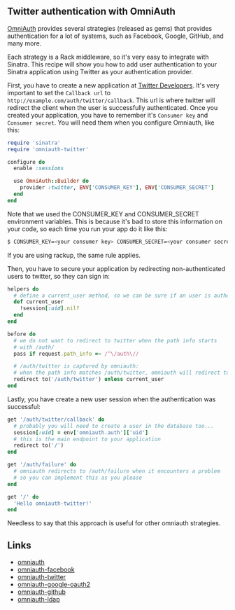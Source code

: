 ## Twitter authentication with OmniAuth

[OmniAuth](https://github.com/intridea/omniauth) provides several strategies
(released as gems) that provides authentication for a lot of systems, such as
Facebook, Google, GitHub, and many more.

Each strategy is a Rack middleware, so it's very easy to integrate with
Sinatra. This recipe will show you how to add user authentication to your
Sinatra application using Twitter as your authentication provider.

First, you have to create a new application at
[Twitter Developers](https://dev.twitter.com/). It's very important to set
the `Callback url` to `http://example.com/auth/twitter/callback`. This url is
where twitter will redirect the client when the user is successfully
authenticated. Once you created your application, you have to remember it's
`Consumer key` and `Consumer secret`. You will need them when you configure
Omniauth, like this:

```ruby
require 'sinatra'
require 'omniauth-twitter'

configure do
  enable :sessions

  use OmniAuth::Builder do
    provider :twitter, ENV['CONSUMER_KEY'], ENV['CONSUMER_SECRET']
  end
end
```

Note that we used the CONSUMER_KEY and CONSUMER_SECRET environment variables.
This is because it's bad to store this information on your code, so each time
you run your app do it like this:

```bash
$ CONSUMER_KEY=<your consumer key> CONSUMER_SECRET=<your consumer secret> ruby app.rb
```

If you are using rackup, the same rule applies.

Then, you have to secure your application by redirecting non-authenticated
users to twitter, so they can sign in:

```ruby
helpers do
  # define a current_user method, so we can be sure if an user is authenticated
  def current_user
    !session[:uid].nil?
  end
end

before do
  # we do not want to redirect to twitter when the path info starts
  # with /auth/
  pass if request.path_info =~ /^\/auth\//

  # /auth/twitter is captured by omniauth:
  # when the path info matches /auth/twitter, omniauth will redirect to twitter
  redirect to('/auth/twitter') unless current_user
end
```

Lastly, you have create a new user session when the authentication was
successful:

```ruby
get '/auth/twitter/callback' do
  # probably you will need to create a user in the database too...
  session[:uid] = env['omniauth.auth']['uid']
  # this is the main endpoint to your application
  redirect to('/')
end

get '/auth/failure' do
  # omniauth redirects to /auth/failure when it encounters a problem
  # so you can implement this as you please
end

get '/' do
  'Hello omniauth-twitter!'
end
```

Needless to say that this approach is useful for other omniauth strategies.

## Links

* [omniauth](https://github.com/intridea/omniauth)
* [omniauth-facebook](https://github.com/mkdynamic/omniauth-facebook)
* [omniauth-twitter](https://github.com/arunagw/omniauth-twitter)
* [omniauth-google-oauth2](https://github.com/zquestz/omniauth-google-oauth2)
* [omniauth-github](https://github.com/intridea/omniauth-github)
* [omniauth-ldap](https://github.com/intridea/omniauth-ldap)
